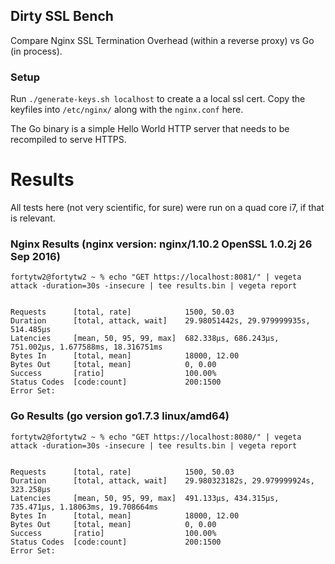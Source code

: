 Dirty SSL Bench
------

Compare Nginx SSL Termination Overhead (within a reverse proxy) vs Go (in process).

### Setup

Run `./generate-keys.sh localhost` to create a a local ssl cert. Copy the keyfiles into
`/etc/nginx/` along with the `nginx.conf` here.

The Go binary is a simple Hello World HTTP server that needs to be recompiled to serve HTTPS.

# Results

All tests here (not very scientific, for sure) were run on a quad core i7, if that is relevant.

### Nginx Results (nginx version: nginx/1.10.2 OpenSSL 1.0.2j  26 Sep 2016)

```
fortytw2@fortytw2 ~ % echo "GET https://localhost:8081/" | vegeta attack -duration=30s -insecure | tee results.bin | vegeta report


Requests      [total, rate]            1500, 50.03
Duration      [total, attack, wait]    29.98051442s, 29.979999935s, 514.485µs
Latencies     [mean, 50, 95, 99, max]  682.338µs, 686.243µs, 751.002µs, 1.677588ms, 18.316751ms
Bytes In      [total, mean]            18000, 12.00
Bytes Out     [total, mean]            0, 0.00
Success       [ratio]                  100.00%
Status Codes  [code:count]             200:1500
Error Set:
```

### Go Results (go version go1.7.3 linux/amd64)

```
fortytw2@fortytw2 ~ % echo "GET https://localhost:8080/" | vegeta attack -duration=30s -insecure | tee results.bin | vegeta report


Requests      [total, rate]            1500, 50.03
Duration      [total, attack, wait]    29.980323182s, 29.979999924s, 323.258µs
Latencies     [mean, 50, 95, 99, max]  491.133µs, 434.315µs, 735.471µs, 1.18063ms, 19.708664ms
Bytes In      [total, mean]            18000, 12.00
Bytes Out     [total, mean]            0, 0.00
Success       [ratio]                  100.00%
Status Codes  [code:count]             200:1500
Error Set:
```
